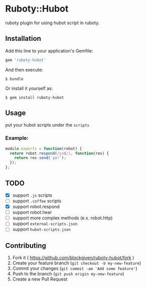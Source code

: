 # Ruboty::Hubot

ruboty plugin for using hubot script in ruboty.

## Installation

Add this line to your application's Gemfile:

```ruby
gem 'ruboty-hubot'
```

And then execute:

    $ bundle

Or install it yourself as:

    $ gem install ruboty-hubot

## Usage

put your hubot scripts under the `scripts`

### Example:

``` js
module.exports = function(robot) {
  return robot.respond(/yo$/i, function(res) {
    return res.send('yo!');
  });
};
```

## TODO

- [x] support `.js` scripts
- [ ] support `.coffee` scripts
- [x] support robot.respond
- [ ] support robot.hear
- [ ] support more complex methods (e.x. robot.http)
- [ ] support `external-scripts.json`
- [ ] support `hubot-scripts.json`

## Contributing

1. Fork it ( https://github.com/blockgiven/ruboty-hubot/fork )
2. Create your feature branch (`git checkout -b my-new-feature`)
3. Commit your changes (`git commit -am 'Add some feature'`)
4. Push to the branch (`git push origin my-new-feature`)
5. Create a new Pull Request
